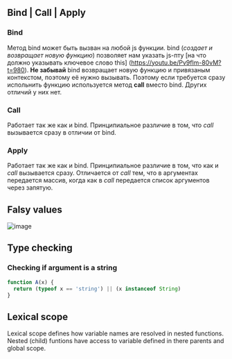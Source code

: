 ## Bind | Call | Apply

### Bind
Метод bind может быть вызван на любой js функции. bind (*создает и возвращает новую функцию*) позволяет нам указать js-пту [на что должно указывать ключевое слово this] (https://youtu.be/Pv9flm-80vM?t=980).
**Не забывай** bind возвращает новую функцию и привязаным контекстом, поэтому её нужно вызывать. Поэтому если требуется сразу испольнить функцию используется метод **call** вместо bind. Других отличий у них нет.

### Call 

Работает так же как и bind. Принципиальное различие в том, что *call* вызывается сразу в отличии от bind.

### Apply

Работает так же как и bind.  Принципиальное различие в том, что как и *call* вызывается сразу. Отличается от *call* тем, что в аргументах передается массив, когда как в *call* передается список аргументов через запятую.


## Falsy values

![image](https://user-images.githubusercontent.com/39916816/123404864-f5851780-d5b1-11eb-8c26-e1d5edb98b0c.png)


## Type checking 

### Checking if argument is a string
```javascript
function A(x) {
  return (typeof x == 'string') || (x instanceof String)
}
```
## Lexical scope 

Lexical scope defines how variable names are resolved in nested functions. Nested (child) funtions have access to variable defined in there parents and global scope.
